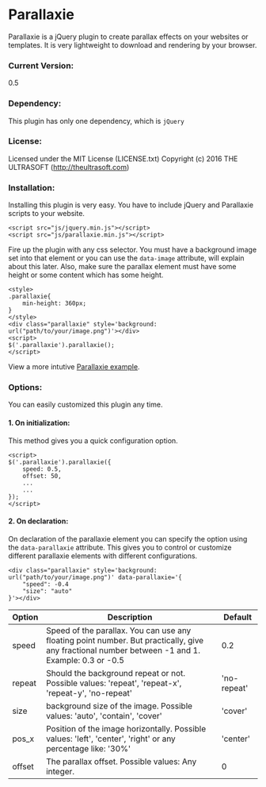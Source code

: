 # Parallaxie
Parallaxie is a jQuery plugin to create parallax effects on your websites or templates. It is very lightweight to download and rendering by your browser.

### Current Version:
0.5

### Dependency:
This plugin has only one dependency, which is `jQuery`

### License:
Licensed under the MIT License (LICENSE.txt)
Copyright (c) 2016 THE ULTRASOFT (http://theultrasoft.com)

### Installation:
Installing this plugin is very easy.
You have to include jQuery and Parallaxie scripts to your website.
```
<script src="js/jquery.min.js"></script>
<script src="js/parallaxie.min.js"></script>
```

Fire up the plugin with any css selector. You must have a background image set into that element or you can use the `data-image` attribute, will explain about this later. Also, make sure the parallax element must have some height or some content which has some height.

```
<style>
.parallaxie{
    min-height: 360px;
}
</style>
<div class="parallaxie" style='background: url("path/to/your/image.png")'></div>
<script>
$('.parallaxie').parallaxie();
</script>
```

View a more intutive [Parallaxie example](http://theultrasoft.com/project/parallaxie).

### Options:

You can easily customized this plugin any time.

#### 1. On initialization:
This method gives you a quick configuration option.

```
<script>
$('.parallaxie').parallaxie({
	speed: 0.5,
	offset: 50,
	...
	...
});
</script>
```

#### 2. On declaration:
On declaration of the parallaxie element you can specify the option using the `data-parallaxie` attribute. This gives you to control or customize different parallaxie elements with different configurations.

```
<div class="parallaxie" style='background: url("path/to/your/image.png")' data-parallaxie='{
	"speed": -0.4
	"size": "auto"
}'></div>
```

| Option | Description | Default |
|--------|--------------------------------------------------------------------------------------------------------------------------------------------------|-------------|
| speed | Speed of the parallax. You can use any floating point number. But practically, give any fractional number between -1 and 1. Example: 0.3 or -0.5 | 0.2 |
| repeat | Should the background repeat or not. Possible values: 'repeat', 'repeat-x', 'repeat-y', 'no-repeat' | 'no-repeat' |
| size | background size of the image. Possible values: 'auto', 'contain', 'cover' | 'cover' |
| pos_x | Position of the image horizontally. Possible values: 'left', 'center', 'right' or any percentage like: '30%' | 'center' |
| offset | The parallax offset. Possible values: Any integer. | 0 |